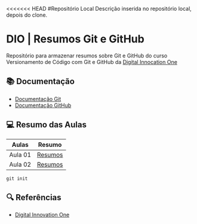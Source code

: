 <<<<<<< HEAD
#Repositório Local
Descrição inserida no repositório local, depois do clone.

# DIO | Resumos Git e GitHub

Repositório para armazenar resumos sobre Git e GitHub do curso Versionamento de Código com Git e GitHub da [Digital Innocation One](https://web.dio.me/course/versionamento-de-codigo-com-git-e-github/learning/599dd3dd-d189-474f-a55c-22f37b4472da?back=/track/coding-future-gft-desenvolvimento-java-com-ia&tab=undefined&moduleId=undefined)  

## 📚 Documentação
- [Documentação Git](https://git-scm.com/doc)
- [Documentação GitHub](https://docs.github.com/pt)

## 💻 Resumo das Aulas
| Aulas | Resumo |
| ----- | ------- |
| Aula 01 | [Resumos]() |
| Aula 02 | [Resumos]() |

```
git init
```
## 🔍 Referências
- [Digital Innovation One]()
